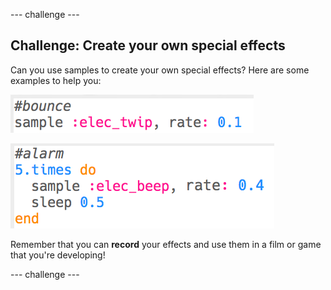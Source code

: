 \--- challenge \---

## Challenge: Create your own special effects

Can you use samples to create your own special effects? Here are some examples to help you:

![スクリーンショット](images/effects-bounce.png)

![スクリーンショット](images/effects-alarm.png)

Remember that you can **record** your effects and use them in a film or game that you're developing!

\--- challenge \---
